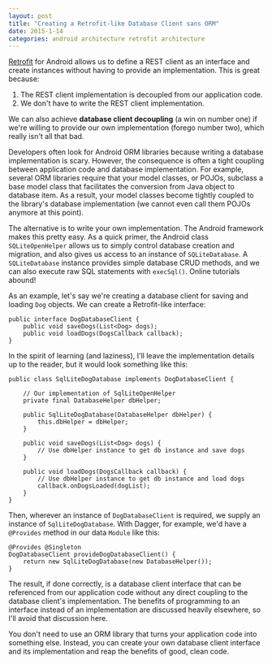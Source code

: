```yaml
---
layout: post
title: "Creating a Retrofit-like Database Client sans ORM"
date: 2015-1-14
categories: android architecture retrofit architecture
---
```

[Retrofit](http://square.github.io/retrofit/) for Android allows us to define a REST client as an interface and create instances without having to provide an implementation. This is great because:

1. The REST client implementation is decoupled from our application code.
2. We don't have to write the REST client implementation.

We can also achieve **database client decoupling** (a win on number one) if we're willing to provide our own implementation (forego number two), which really isn't all that bad.

Developers often look for Android ORM libraries because writing a database implementation is scary. However, the consequence is often a tight coupling between application code and database implementation. For example, several ORM libraries require that your model classes, or POJOs, subclass a base model class that facilitates the conversion from Java object to database item. As a result, your model classes become tightly coupled to the library's database implementation (we cannot even call them POJOs anymore at this point).

The alternative is to write your own implementation. The Android framework makes this pretty easy. As a quick primer, the Android class `SQLiteOpenHelper` allows us to simply control database creation and migration, and also gives us access to an instance of `SQLiteDatabase`. A `SQLiteDatabase` instance provides simple database CRUD methods, and we can also execute raw SQL statements with `execSql()`. Online tutorials abound!

As an example, let's say we're creating a database client for saving and loading `Dog` objects. We can create a Retrofit-like interface:

```
public interface DogDatabaseClient {
    public void saveDogs(List<Dog> dogs);
    public void loadDogs(DogsCallback callback);
}
```

In the spirit of learning (and laziness), I'll leave the implementation details up to the reader, but it would look something like this:

```
public class SqlLiteDogDatabase implements DogDatabaseClient {

    // Our implementation of SqlLiteOpenHelper
    private final DatabaseHelper dbHelper;    

    public SqlLiteDogDatabase(DatabaseHelper dbHelper) {
        this.dbHelper = dbHelper;
    }

    public void saveDogs(List<Dog> dogs) {
        // Use dbHelper instance to get db instance and save dogs
    }

    public void loadDogs(DogsCallback callback) {
        // Use dbHelper instance to get db instance and load dogs
        callback.onDogsLoaded(dogList);
    }
}
```

Then, wherever an instance of `DogDatabaseClient` is required, we supply an instance of `SqlLiteDogDatabase`. With Dagger, for example, we'd have a `@Provides` method in our data `Module` like this:

```
@Provides @Singleton
DogDatabaseClient provideDogDatabaseClient() {
    return new SqlLiteDogDatabase(new DatabaseHelper());
}
```

The result, if done correctly, is a database client interface that can be referenced from our application code without any direct coupling to the database client's implementation. The benefits of programming to an interface instead of an implementation are discussed heavily elsewhere, so I'll avoid that discussion here.

You don't need to use an ORM library that turns your application code into something else. Instead, you can create your own database client interface and its implementation and reap the benefits of good, clean code.